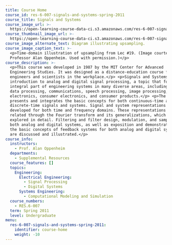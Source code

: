 ```yaml
---
title: Course Home
course_id: res-6-007-signals-and-systems-spring-2011
course_title: Signals and Systems
course_image_url: >-
  https://open-learning-course-data-ci.s3.amazonaws.com/res-6-007-signals-and-systems-spring-2011/a31f0415c6d6d937cc662b4ed8cbbfe4_res-6-007s11.jpg
course_thumbnail_image_url: >-
  https://open-learning-course-data-ci.s3.amazonaws.com/res-6-007-signals-and-systems-spring-2011/ae2b293db02584af37cddcc66341417a_res-6-007s11-th.jpg
course_image_alternate_text: Diagram illustrating upsampling.
course_image_caption_text: >-
  <p>Time-domain illustration of upsampling from Lec #19. (Image courtesy of
  Professor Alan Oppenheim. Used with permission.)</p>
course_description: >-
  <p>This course was developed in 1987 by the MIT Center for Advanced
  Engineering Studies. It was designed as a distance-education course for
  engineers and scientists in the workplace.</p> <p>Signals and Systems is an
  introduction to analog and digital signal processing, a topic that forms an
  integral part of engineering systems in many diverse areas, including seismic
  data processing, communications, speech processing, image processing, defense
  electronics, consumer electronics, and consumer products.</p> <p>The course
  presents and integrates the basic concepts for both continuous-time and
  discrete-time signals and systems. Signal and system representations are
  developed for both time and frequency domains. These representations are
  related through the Fourier transform and its generalizations, which are
  explored in detail. Filtering and filter design, modulation, and sampling for
  both analog and digital systems, as well as exposition and demonstration of
  the basic concepts of feedback systems for both analog and digital systems,
  are discussed and illustrated.</p>
course_info:
  instructors:
    - Prof. Alan Oppenheim
  departments:
    - Supplemental Resources
  course_features: []
  topics:
    Engineering:
      Electrical Engineering:
        - Signal Processing
        - Digital Systems
      Systems Engineering:
        - Computational Modeling and Simulation
  course_numbers:
    - RES.6-007
  term: Spring 2011
  level: Undergraduate
menu:
  res-6-007-signals-and-systems-spring-2011:
    identifier: course-home
    weight: -10
---
```


